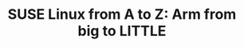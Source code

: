 ---
categories:
- bkk19
description: SUSE Linux Enterprise Server for Arm is a Linux product and partner ecosystem
  around native AArch64. We will explore how it is being built and QAed, what bootloader
  requirements this entails, as well as how such a natively built product has been
  able to cover markets ranging from Edge Computing to High-Performance Computing.
image:
  featured: 'true'
  path: /assets/images/featured-images/bkk19/BKK19-307.png
session_attendee_num: '17'
session_id: BKK19-307
session_room: 'Keynote Room (World Ballroom BC) '
session_slot:
  end_time: '2019-04-03 14:25:00'
  start_time: '2019-04-03 14:00:00'
session_speakers: []
session_track: Arm on Arm
tag: session
tags:
- Open Source Development
title: 'SUSE Linux from A to Z: Arm from big to LITTLE'
---